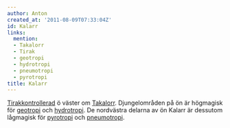 ```yaml
---
author: Anton
created_at: '2011-08-09T07:33:04Z'
id: Kalarr
links:
  mention:
  - Takalorr
  - Tirak
  - geotropi
  - hydrotropi
  - pneumotropi
  - pyrotropi
title: Kalarr
---
```


[Tirakkontrollerad] ö väster om [Takalorr]. Djungelområden på ön är högmagisk för [geotropi] och
[hydrotropi]. De nordvästra delarna av ön Kalarr är dessutom lågmagisk för [pyrotropi] och
[pneumotropi].

  [Tirakkontrollerad]: Tirak
  [Takalorr]: Takalorr
  [geotropi]: geotropi
  [hydrotropi]: hydrotropi
  [pyrotropi]: pyrotropi
  [pneumotropi]: pneumotropi
